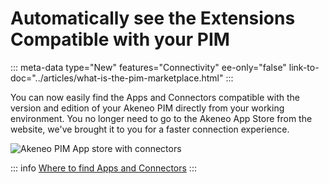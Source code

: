 # Automatically see the Extensions Compatible with your PIM
::: meta-data type="New" features="Connectivity" ee-only="false" link-to-doc="../articles/what-is-the-pim-marketplace.html"
:::

You can now easily find the Apps and Connectors compatible with the version and edition of your Akeneo PIM directly from your working environment. You no longer need to go to the Akeneo App Store from the website, we've brought it to you for a faster connection experience.

![Akeneo PIM App store with connectors](../img/pim-marketplace-connectors.png)

::: info
[Where to find Apps and Connectors](../articles/how-to-connect-my-pim-with-apps.html#where-to-find-apps-connectors)
:::
